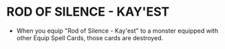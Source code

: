 
# ROD OF SILENCE - KAY'EST

*   When you equip "Rod of Silence - Kay'est" to a monster equipped with other Equip Spell Cards, those cards are destroyed.

  